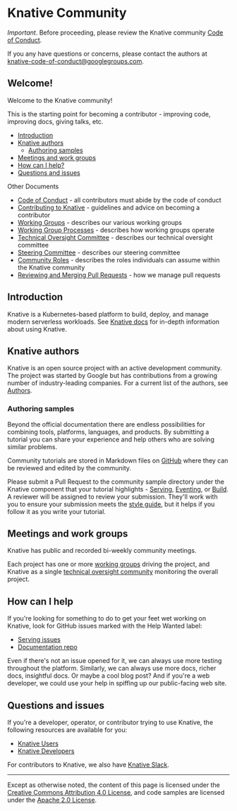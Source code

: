 # Knative Community

_Important_. Before proceeding, please review the Knative community
[Code of Conduct](CODE-OF-CONDUCT.md).

If you any have questions or concerns, please contact the authors at
knative-code-of-conduct@googlegroups.com.

## Welcome!

Welcome to the Knative community!

This is the starting point for becoming a contributor - improving code,
improving docs, giving talks, etc.

- [Introduction](#introduction)
- [Knative authors](#knative-authors)
  - [Authoring samples](#authoring-samples)
- [Meetings and work groups](#meetings-and-work-groups)
- [How can I help?](#how-can-i-help)
- [Questions and issues](#questions-and-issues)

Other Documents

- [Code of Conduct](CODE-OF-CONDUCT.md) - all contributors must abide by the
  code of conduct
- [Contributing to Knative](CONTRIBUTING.md) - guidelines and advice on becoming
  a contributor
- [Working Groups](WORKING-GROUPS.md) - describes our various working groups
- [Working Group Processes](WORKING-GROUP-PROCESSES.md) - describes how working
  groups operate
- [Technical Oversight Committee](TECH-OVERSIGHT-COMMITTEE.md) - describes our
  technical oversight committee
- [Steering Committee](STEERING-COMMITTEE.md) - describes our steering committee
- [Community Roles](ROLES.md) - describes the roles individuals can assume
  within the Knative community
- [Reviewing and Merging Pull Requests](REVIEWING.md) - how we manage pull
  requests

## Introduction

Knative is a Kubernetes-based platform to build, deploy, and manage modern
serverless workloads. See [Knative docs](https://github.com/knative/docs) for
in-depth information about using Knative.

## Knative authors

Knative is an open source project with an active development community. The
project was started by Google but has contributions from a growing number of
industry-leading companies. For a current list of the authors, see
[Authors](https://github.com/knative/serving/blob/master/AUTHORS).

### Authoring samples

Beyond the official documentation there are endless possibilities for combining
tools, platforms, languages, and products. By submitting a tutorial you can
share your experience and help others who are solving similar problems.

Community tutorials are stored in Markdown files on
[GitHub](./samples/README.md) where they can be reviewed and edited by the
community.

Please submit a Pull Request to the community sample directory under the
Knative component that your tutorial highlights -
[Serving](./samples/serving/), [Eventing](./samples/eventing/),
or [Build](./samples/build/). A reviewer will be assigned to review your
submission. They'll work with you to ensure your submission meets the
[style guide](DOCS-CONTRIBUTING.md), but it helps if you follow it as you
write your tutorial.

## Meetings and work groups

Knative has public and recorded bi-weekly community meetings.

Each project has one or more [working groups](WORKING-GROUPS.md) driving the
project, and Knative as a single
[technical oversight community](TECH-OVERSIGHT-COMMITTEE.md) monitoring the
overall project.

## How can I help

If you're looking for something to do to get your feet wet working on Knative,
look for GitHub issues marked with the Help Wanted label:

- [Serving issues](https://github.com/knative/serving/issues?q=is%3Aopen+is%3Aissue+label%3A%22community%2Fhelp+wanted%22)
- [Documentation repo](https://github.com/knative/docs/issues?q=is%3Aopen+is%3Aissue+label%3A%22community%2Fhelp+wanted%22)

Even if there's not an issue opened for it, we can always use more testing
throughout the platform. Similarly, we can always use more docs, richer docs,
insightful docs. Or maybe a cool blog post? And if you're a web developer, we
could use your help in spiffing up our public-facing web site.

## Questions and issues

If you're a developer, operator, or contributor trying to use Knative, the
following resources are available for you:

- [Knative Users](https://groups.google.com/forum/#!forum/knative-users)
- [Knative Developers](https://groups.google.com/forum/#!forum/knative-dev)

For contributors to Knative, we also have [Knative Slack](SLACK-GUIDELINES.md).

---

Except as otherwise noted, the content of this page is licensed under the
[Creative Commons Attribution 4.0 License](https://creativecommons.org/licenses/by/4.0/),
and code samples are licensed under the
[Apache 2.0 License](https://www.apache.org/licenses/LICENSE-2.0).
